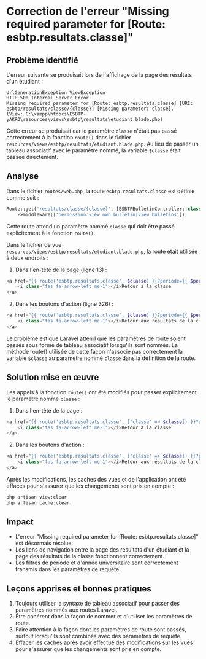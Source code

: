 # Correction de l'erreur "Missing required parameter for [Route: esbtp.resultats.classe]"

## Problème identifié

L'erreur suivante se produisait lors de l'affichage de la page des résultats d'un étudiant :

```
UrlGenerationException ViewException
HTTP 500 Internal Server Error
Missing required parameter for [Route: esbtp.resultats.classe] [URI: esbtp/resultats/classe/{classe}] [Missing parameter: classe].
(View: C:\xampp\htdocs\ESBTP-yAKRO\resources\views\esbtp\resultats\etudiant.blade.php)
```

Cette erreur se produisait car le paramètre `classe` n'était pas passé correctement à la fonction `route()` dans le fichier `resources/views/esbtp/resultats/etudiant.blade.php`. Au lieu de passer un tableau associatif avec le paramètre nommé, la variable `$classe` était passée directement.

## Analyse

Dans le fichier `routes/web.php`, la route `esbtp.resultats.classe` est définie comme suit :

```php
Route::get('resultats/classe/{classe}', [ESBTPBulletinController::class, 'resultatClasse'])->name('resultats.classe')
    ->middleware(['permission:view own bulletin|view_bulletins']);
```

Cette route attend un paramètre nommé `classe` qui doit être passé explicitement à la fonction `route()`. 

Dans le fichier de vue `resources/views/esbtp/resultats/etudiant.blade.php`, la route était utilisée à deux endroits :

1. Dans l'en-tête de la page (ligne 13) :
```php
<a href="{{ route('esbtp.resultats.classe', $classe) }}?periode={{ $periode }}&annee_universitaire_id={{ $annee_id }}" class="btn btn-outline-secondary">
    <i class="fas fa-arrow-left me-1"></i>Retour à la classe
</a>
```

2. Dans les boutons d'action (ligne 326) :
```php
<a href="{{ route('esbtp.resultats.classe', $classe) }}?periode={{ $periode }}&annee_universitaire_id={{ $annee_id }}" class="btn btn-outline-secondary">
    <i class="fas fa-arrow-left me-1"></i>Retour aux résultats de la classe
</a>
```

Le problème est que Laravel attend que les paramètres de route soient passés sous forme de tableau associatif lorsqu'ils sont nommés. La méthode route() utilisée de cette façon n'associe pas correctement la variable `$classe` au paramètre nommé `classe` dans la définition de la route.

## Solution mise en œuvre

Les appels à la fonction `route()` ont été modifiés pour passer explicitement le paramètre nommé `classe` :

1. Dans l'en-tête de la page :
```php
<a href="{{ route('esbtp.resultats.classe', ['classe' => $classe]) }}?periode={{ $periode }}&annee_universitaire_id={{ $annee_id }}" class="btn btn-outline-secondary">
    <i class="fas fa-arrow-left me-1"></i>Retour à la classe
</a>
```

2. Dans les boutons d'action :
```php
<a href="{{ route('esbtp.resultats.classe', ['classe' => $classe]) }}?periode={{ $periode }}&annee_universitaire_id={{ $annee_id }}" class="btn btn-outline-secondary">
    <i class="fas fa-arrow-left me-1"></i>Retour aux résultats de la classe
</a>
```

Après les modifications, les caches des vues et de l'application ont été effacés pour s'assurer que les changements sont pris en compte :
```bash
php artisan view:clear
php artisan cache:clear
```

## Impact

- L'erreur "Missing required parameter for [Route: esbtp.resultats.classe]" est désormais résolue.
- Les liens de navigation entre la page des résultats d'un étudiant et la page des résultats de la classe fonctionnent correctement.
- Les filtres de période et d'année universitaire sont correctement transmis dans les paramètres de requête.

## Leçons apprises et bonnes pratiques

1. Toujours utiliser la syntaxe de tableau associatif pour passer des paramètres nommés aux routes Laravel.
2. Être cohérent dans la façon de nommer et d'utiliser les paramètres de route.
3. Faire attention à la façon dont les paramètres de route sont passés, surtout lorsqu'ils sont combinés avec des paramètres de requête.
4. Effacer les caches après avoir effectué des modifications sur les vues pour s'assurer que les changements sont pris en compte.